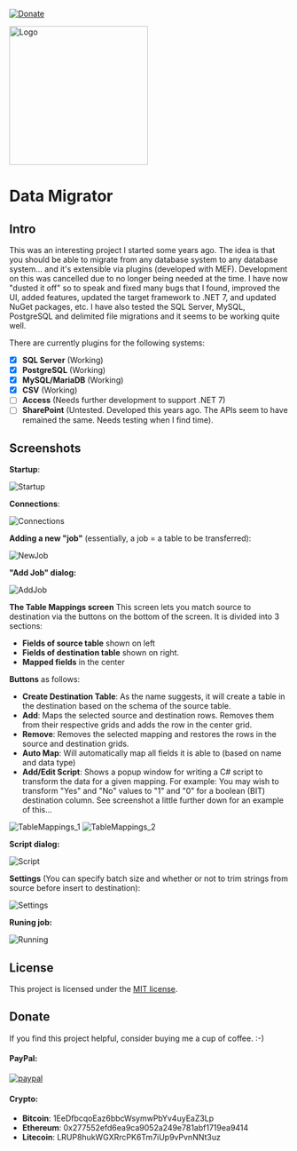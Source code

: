 [![Donate](https://img.shields.io/badge/Donate-PayPal-green.svg)](https://www.paypal.com/cgi-bin/webscr?cmd=_donations&business=gordon_matt%40live%2ecom&lc=AU&currency_code=AUD&bn=PP%2dDonationsBF%3abtn_donateCC_LG%2egif%3aNonHosted)

<img src="https://github.com/gordon-matt/DataMigrator/blob/master/_Misc/Logo.png" alt="Logo" width="250" />

# Data Migrator

## Intro

This was an interesting project I started some years ago. The idea is that you should be able to migrate from any database system to any database system... and it's extensible via plugins (developed with MEF). Development on this was cancelled due to no longer being needed at the time. I have now "dusted it off" so to speak and fixed many bugs that I found, improved the UI, added features, updated the target framework to .NET 7, and updated NuGet packages, etc. I have also tested the SQL Server, MySQL, PostgreSQL and delimited file migrations and it seems to be working quite well.

There are currently plugins for the following systems:

- [x] **SQL Server** (Working)
- [x] **PostgreSQL** (Working)
- [x] **MySQL/MariaDB** (Working)
- [x] **CSV** (Working)
- [ ] **Access** (Needs further development to support .NET 7)
- [ ] **SharePoint** (Untested. Developed this years ago. The APIs seem to have remained the same. Needs testing when I find time).

## Screenshots

**Startup**:

<img src="https://github.com/gordon-matt/DataMigrator/blob/master/_Misc/Screenshots/Startup.PNG" alt="Startup" />

**Connections**:

<img src="https://github.com/gordon-matt/DataMigrator/blob/master/_Misc/Screenshots/Connections.PNG" alt="Connections" />

**Adding a new "job"** (essentially, a job = a table to be transferred):

<img src="https://github.com/gordon-matt/DataMigrator/blob/master/_Misc/Screenshots/NewJob.PNG" alt="NewJob" />

**"Add Job" dialog:**

<img src="https://github.com/gordon-matt/DataMigrator/blob/master/_Misc/Screenshots/AddJob.PNG" alt="AddJob" />

**The Table Mappings screen**
This screen lets you match source to destination via the buttons on the bottom of the screen. It is divided into 3 sections:
  - **Fields of source table** shown on left
  - **Fields of destination table** shown on right.
  - **Mapped fields** in the center

**Buttons** as follows:
  - **Create Destination Table**: As the name suggests, it will create a table in the destination based on the schema of the source table. 
  - **Add**: Maps the selected source and destination rows. Removes them from their respective grids and adds the row in the center grid.
  - **Remove**: Removes the selected mapping and restores the rows in the source and destination grids.
  - **Auto Map**: Will automatically map all fields it is able to (based on name and data type)
  - **Add/Edit Script**: Shows a popup window for writing a C# script to transform the data for a given mapping. For example: You may wish to transform "Yes" and "No" values to "1" and "0" for a boolean (BIT) destination column. See screenshot a little further down for an example of this...

<img src="https://github.com/gordon-matt/DataMigrator/blob/master/_Misc/Screenshots/TableMappings_1.PNG" alt="TableMappings_1" />

<img src="https://github.com/gordon-matt/DataMigrator/blob/master/_Misc/Screenshots/TableMappings_2.PNG" alt="TableMappings_2" />

**Script dialog:**

<img src="https://github.com/gordon-matt/DataMigrator/blob/master/_Misc/Screenshots/Script.PNG" alt="Script" />

**Settings** (You can specify batch size and whether or not to trim strings from source before insert to destination):

<img src="https://github.com/gordon-matt/DataMigrator/blob/master/_Misc/Screenshots/Settings.PNG" alt="Settings" />

**Runing job:**

<img src="https://github.com/gordon-matt/DataMigrator/blob/master/_Misc/Screenshots/Running.PNG" alt="Running" />

## License

This project is licensed under the [MIT license](LICENSE.txt).

## Donate
If you find this project helpful, consider buying me a cup of coffee.  :-)

#### PayPal:

[![paypal](https://www.paypalobjects.com/en_US/i/btn/btn_donateCC_LG.gif)](https://www.paypal.com/cgi-bin/webscr?cmd=_donations&business=gordon_matt%40live%2ecom&lc=AU&currency_code=AUD&bn=PP%2dDonationsBF%3abtn_donateCC_LG%2egif%3aNonHosted)

#### Crypto:
- **Bitcoin**: 1EeDfbcqoEaz6bbcWsymwPbYv4uyEaZ3Lp
- **Ethereum**: 0x277552efd6ea9ca9052a249e781abf1719ea9414
- **Litecoin**: LRUP8hukWGXRrcPK6Tm7iUp9vPvnNNt3uz

